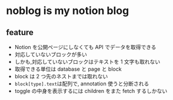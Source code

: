 # noblog is my notion blog

## feature

- Notion を公開ページにしなくても API でデータを取得できる
- 対応していないブロックが多い
- しかも,対応していないブロックはテキストを 1 文字も取れない
- 取得できる単位は database と page と block
- block は 2 つ先のネストまでは取れない
- `block[type].text`は配列で, annotation 使うと分断される
- toggle の中身を表示するには children をまた fetch するしかない
